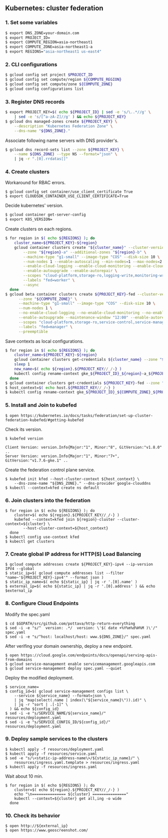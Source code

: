 Kubernetes: cluster federation
---

### 1. Set some variables

```sh
$ export DNS_ZONE=your-domain.com
$ export PROJECT_ID=
$ export COMPUTE_REGION=asia-northeast1
$ export COMPUTE_ZONE=asia-northeast1-a
$ export REGIONS="asia-northeast1 us-east4"
```

### 2. CLI configurations

```sh
$ gcloud config set project $PROJECT_ID
$ gcloud config set compute/region ${COMPUTE_REGION}
$ gcloud config set compute/zone ${COMPUTE_ZONE}
$ gcloud config configurations list
```

### 3. Register DNS records

```sh
$ export PROJECT_KEY=$( echo ${PROJECT_ID} | sed -e 's/\..*//g' \
    | sed -e 's/[^a-zA-Z]//g' ) && echo ${PROJECT_KEY}
$ gcloud dns managed-zones create ${PROJECT_KEY} \
    --description "Kubernetes Federation Zone" \
    --dns-name "${DNS_ZONE}."
```

Associate following name servers with DNS provider's.

```sh
$ gcloud dns record-sets list --zone ${PROJECT_KEY} \
    --name ${DNS_ZONE} --type NS --format="json" \
    | jq -r ".[0].rrdatas[]"
```

### 4. Create clusters

Workaround for RBAC errors.

```
$ gcloud config set container/use_client_certificate True
$ export CLOUDSDK_CONTAINER_USE_CLIENT_CERTIFICATE=True
```

Decide kubernetes' version.

```sh
$ gcloud container get-server-config
$ export K8S_VERSION=
```

Create clusters on each regions.

```sh
$ for region in $( echo ${REGIONS} ); do
    cluster_name=${PROJECT_KEY}-${region}
    gcloud container clusters create "${cluster_name}" --cluster-version "${K8S_VERSION}" \
        --zone "${region}-a" --additional-zones "${region}-b" \
        --machine-type "g1-small" --image-type "COS" --disk-size 10 \
        --num-nodes 1 --enable-autoscaling --min-nodes=1 --max-nodes=2 \
        --enable-cloud-logging --enable-cloud-monitoring --enable-cloud-endpoints \
        --enable-autoupgrade --enable-autorepair \
        --scopes "cloud-platform,storage-ro,logging-write,monitoring-write,service-control,service-management,https://www.googleapis.com/auth/pubsub,https://www.googleapis.com/auth/sqlservice.admin" \
        --labels "fed=worker" \
        --async
  done
$ gcloud beta container clusters create ${PROJECT_KEY}-fed --cluster-version "${K8S_VERSION}" \
      --zone "${COMPUTE_ZONE}" \
      --machine-type "g1-small" --image-type "COS" --disk-size 10 \
      --num-nodes 1 \
      --no-enable-cloud-logging --no-enable-cloud-monitoring --no-enable-cloud-endpoints \
      --enable-autoupgrade --maintenance-window "12:00" --enable-autorepair \
      --scopes "cloud-platform,storage-ro,service-control,service-management,https://www.googleapis.com/auth/ndev.clouddns.readwrite" \
      --labels "fed=manager" \
      --preemptible
```

Save contexts as local configurations.

```sh
$ for region in $( echo ${REGIONS} ); do
    cluster_name=${PROJECT_KEY}-${region}
    gcloud container clusters get-credentials ${cluster_name} --zone "${region}-a"
    sleep 1
    new_name=$( echo ${region}.${PROJECT_KEY//_/-} )
    kubectl config rename-context gke_${PROJECT_ID}_${region}-a_${PROJECT_KEY}-${region} ${new_name}
  done
$ gcloud container clusters get-credentials ${PROJECT_KEY}-fed --zone "${COMPUTE_ZONE}"
$ host_context=$( echo host.${PROJECT_KEY//_/-} )
$ kubectl config rename-context gke_${PROJECT_ID}_${COMPUTE_ZONE}_${PROJECT_KEY}-fed ${host_context}
```

### 5. Install and Join to kubefed

```
$ open https://kubernetes.io/docs/tasks/federation/set-up-cluster-federation-kubefed/#getting-kubefed
```

Check its version.

```
$ kubefed version

Client Version: version.Info{Major:"1", Minor:"8", GitVersion:"v1.8.0" ..
Server Version: version.Info{Major:"1", Minor:"7+", GitVersion:"v1.7.6-gke.1" ..
```

Create the federation control plane service.

```
$ kubefed init kfed --host-cluster-context ${host_context} \
    --dns-zone-name "${DNS_ZONE}." --dns-provider google-clouddns
$ kubectl --context=kfed create ns default
```

### 6. Join clusters into the federation

```
$ for region in $( echo ${REGIONS} ); do
    cluster=$( echo ${region}.${PROJECT_KEY//_/-} )
    kubefed --context=kfed join ${region}-cluster --cluster-context=${cluster} \
        --host-cluster-context=${host_context}
  done
$ kubectl config use-context kfed
$ kubectl get clusters
```

### 7. Create global IP address for HTTP(S) Load Balancing

```
$ gcloud compute addresses create ${PROJECT_KEY}-ipv4 --ip-version IPV4 --global
$ static_ip=$( gcloud compute addresses list --filter "name~'${PROJECT_KEY}-ipv4'" --format json )
$ static_ip_name=$( echo ${static_ip} | jq -r '.[0].name' )
$ external_ip=$( echo ${static_ip} | jq -r '.[0].address' ) && echo $external_ip
```

### 8. Configure Cloud Endpoints

Modify the spec.yaml

```
$ cd $GOPATH/src/github.com/pottava/http-return-everything
$ sed -i -e "s/^  version: .*/  version: \'$( date +%Y%m%d%H%M )\'/" spec.yaml
$ sed -i -e "s/^host: localhost/host: www.${DNS_ZONE}/" spec.yaml
```

After verifing your domain ownership, deploy a new endpoint.

```
$ open https://cloud.google.com/endpoints/docs/openapi/serving-apis-from-domains
$ gcloud service-management enable servicemanagement.googleapis.com
$ gcloud service-management deploy spec.yaml --quiet
```

Deploy the modified deployment.

```
$ service_name=
$ config_id=$( gcloud service-management configs list \
    --service ${service_name} --format=json \
    | jq "map(select(.name | index(\"${service_name}\")).id)" \
    | jq -r "sort | .[-1]" \
  ) && echo ${config_id}
$ sed -i -e "s/SERVICE_NAME/${service_name}/" resources/deployment.yaml
$ sed -i -e "s/SERVICE_CONFIG_ID/${config_id}/" resources/deployment.yaml
```

### 9. Deploy sample services to the clusters

```
$ kubectl apply -f resources/deployment.yaml
$ kubectl apply -f resources/service.yaml
$ sed -e "s/\<static-ip-address-name\>/${static_ip_name}/" \
    resources/ingress.yaml.template > resources/ingress.yaml
$ kubectl apply -f resources/ingress.yaml
```

Wait about 10 min.

```
$ for region in $( echo ${REGIONS} ); do
    cluster=$( echo ${region}.${PROJECT_KEY//_/-} )
    echo "\n=============== ${cluster} ==============="
    kubectl --context=${cluster} get all,ing -o wide
  done
```

### 10. Check its behavior

```
$ open http://${external_ip}
$ open https://www.geoscreenshot.com/
```
